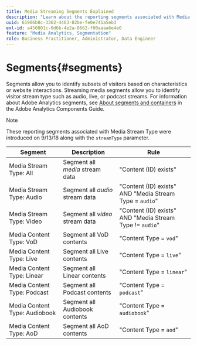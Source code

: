 ```yaml
---
title: Media Streaming Segments Explained
description: "Learn about the reporting segments associated with Media Stream Type including the Segment, Description, and Rule for Media Stream Type."
uuid: 61906b8c-3362-4463-82be-fe0e741a5eb3
exl-id: a450801c-0d6b-4e2a-8662-f00aaaa6e4e0
feature: "Media Analytics, Segmentation"
role: Business Practitioner, Administrator, Data Engineer
---
```

# Segments{#segments}

Segments allow you to identify subsets of visitors based on characteristics or website interactions. Streaming media segments allow you to identify visitor stream type such as audio, live, or podcast streams. For information about Adobe Analytics segments, see [About segments and containers](https://experienceleague.adobe.com/docs/analytics/components/segmentation/seg-overview.html?lang=en) in the Adobe Analytics Components Guide.

>[!NOTE]
>
>These reporting segments associated with Media Stream Type were introduced on 9/13/18 along with the `streamType` parameter.

|  Segment | Description | Rule |
|---|---|---|
|  Media Stream Type: All |Segment all *media* stream data | "Content (ID) exists" |
|  Media Stream Type: Audio |Segment all *audio* stream data |"Content (ID) exists" AND "Media Stream Type = `audio`" |
|  Media Stream Type: Video |Segment all *video* stream data |"Content (ID) exists" AND "Media Stream Type != `audio`" |
|  Media Content Type: VoD | Segment all VoD contents |"Content Type = `vod`" |
|  Media Content Type: Live | Segment all Live contents |"Content Type = `live`" |
|  Media Content Type: Linear | Segment all Linear contents |"Content Type = `linear`" |
|  Media Content Type: Podcast | Segment all Podcast contents |"Content Type = `podcast`" |
|  Media Content Type: Audiobook | Segment all Audiobook contents |"Content Type = `audiobook`" |
|  Media Content Type: AoD | Segment all AoD contents |"Content Type = `aod`" |
